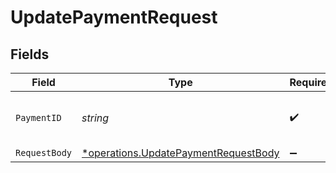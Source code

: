 # UpdatePaymentRequest


## Fields

| Field                                                                                       | Type                                                                                        | Required                                                                                    | Description                                                                                 | Example                                                                                     |
| ------------------------------------------------------------------------------------------- | ------------------------------------------------------------------------------------------- | ------------------------------------------------------------------------------------------- | ------------------------------------------------------------------------------------------- | ------------------------------------------------------------------------------------------- |
| `PaymentID`                                                                                 | *string*                                                                                    | :heavy_check_mark:                                                                          | Provide the ID of the related payment.                                                      | tr_5B8cwPMGnU                                                                               |
| `RequestBody`                                                                               | [*operations.UpdatePaymentRequestBody](../../models/operations/updatepaymentrequestbody.md) | :heavy_minus_sign:                                                                          | N/A                                                                                         |                                                                                             |